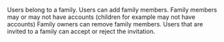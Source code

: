 Users belong to a family.
Users can add family members.
Family members may or may not have accounts (children for example may not have accounts)
Family owners can remove family members.
Users that are invited to a family can accept or reject the invitation.
